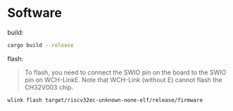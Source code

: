 # Software

build:
```sh
cargo build --release
```

flash:
> To flash, you need to connect the SWIO pin on the board to the SWIO pin on WCH-LinkE.
> Note that WCH-Link (without E) cannot flash the CH32V003 chip.
```sh
wlink flash target/riscv32ec-unknown-none-elf/release/firmware
```
